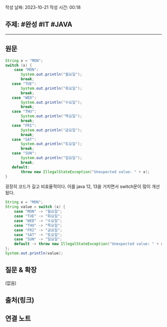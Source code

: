 

작성 날짜: 2023-10-21
작성 시간: 00:18

## 주제: #완성  #IT #JAVA

----
## 원문
```java
String x = "MON";  
switch (x) {  
    case "MON":  
       System.out.println("월요일");  
       break;    
   case "TUE":  
       System.out.println("화요일");  
       break;    
   case "WED":  
       System.out.println("수요일");  
       break;    
   case "THU":  
       System.out.println("목요일");  
       break;    
   case "FRI":  
       System.out.println("금요일");  
       break;    
   case "SAT":  
       System.out.println("토요일");  
       break;    
   case "SUN":  
       System.out.println("일요일");  
       break;    
   default:  
       throw new IllegalStateException("Unexpected value: " + x);  
}
```

굉장히 코드가 길고 비효율적이다. 이를 java 12, 13을 거치면서 switch문이 많이 개선됬다.

```java
String x = "MON";  
String value = switch (x) {  
    case "MON" -> "월요일";  
    case "TUE" -> "화요일";  
    case "WED" -> "수요일";  
    case "THU" -> "목요일";  
    case "FRI" -> "금요일";  
    case "SAT" -> "토요일";  
    case "SUN" -> "일요일";  
    default -> throw new IllegalStateException("Unexpected value: " + x);  
};  
System.out.println(value);
```

## 질문 & 확장

(없음)

## 출처(링크)


## 연결 노트










